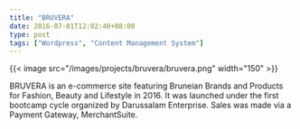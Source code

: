 ```yaml
---
title: "BRUVERA"
date: 2016-07-01T12:02:40+08:00
type: post
tags: ["Wordpress", "Content Management System"]
---
```


{{< image src="/images/projects/bruvera/bruvera.png" width="150" >}}

BRUVERA is an e-commerce site featuring Bruneian Brands and Products for Fashion, Beauty and Lifestyle in 2016. It was launched under the first bootcamp cycle organized by Darussalam Enterprise. Sales was made via a Payment Gateway, MerchantSuite.

